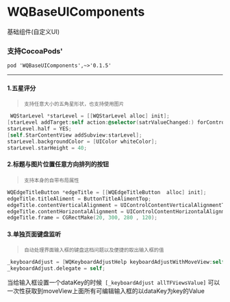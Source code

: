 # WQBaseUIComponents
基础组件(自定义UI)
### 支持CocoaPods'
    pod 'WQBaseUIComponents',~>'0.1.5'
---
#### 1.五星评分
><small>支持任意大小的五角星形状，也支持使用图片</small>

```objective-c
 WQStarLevel *starLevel = [[WQStarLevel alloc] init];
[starLevel addTarget:self action:@selector(satrValueChanged:) forControlEvents:UIControlEventValueChanged];
starLevel.half = YES;
[self.StarContentView addSubview:starLevel];
starLevel.backgroundColor = [UIColor whiteColor];
starLevel.starHeight = 40;
```
#### 2.标题与图片位置任意方向排列的按钮
><small>支持本身的自带布局属性</small>

```objective-c
WQEdgeTitleButton *edgeTitle = [[WQEdgeTitleButton  alloc] init];
edgeTitle.titleAliment = ButtonTitleAlimentTop;
edgeTitle.contentVerticalAlignment = UIControlContentVerticalAlignmentTop;
edgeTitle.contentHorizontalAlignment = UIControlContentHorizontalAlignmentLeft;
edgeTitle.frame = CGRectMake(20, 300, 280 , 120);
```

#### 3.单独页面键盘监听
><small>自动处理界面输入框的键盘这档问题以及便捷的取出输入框的值</small>

```objective-c
_keyboardAdjust = [WQKeyboardAdjustHelp keyboardAdjustWithMoveView:self.scrollView gestureRecognizerView:self.view];
_keyboardAdjust.delegate = self;
```
 当给输入框设置一个dataKey的时候`` [_keyboardAdjust allTFViewsValue]`` 可以一次性获取到moveView上面所有可编辑输入框的以dataKey为key的Value

